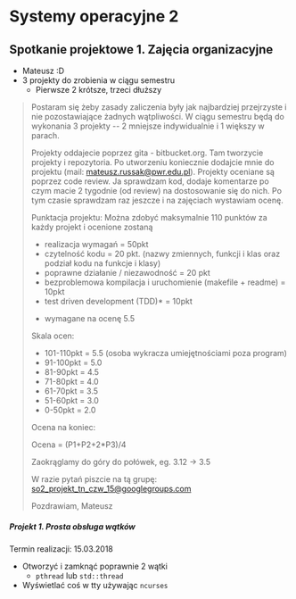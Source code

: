 # Systemy operacyjne 2
## Spotkanie projektowe 1. Zajęcia organizacyjne

* Mateusz :D
* 3 projekty do zrobienia w ciągu semestru
	* Pierwsze 2 krótsze, trzeci dłuższy

> Postaram się żeby zasady zaliczenia były jak najbardziej przejrzyste i nie pozostawiające żadnych wątpliwości.
> W ciągu semestru będą do wykonania 3 projekty -- 2 mniejsze indywidualnie i 1 większy w parach.
>
> Projekty oddajecie poprzez gita - bitbucket.org. Tam tworzycie projekty i repozytoria.
> Po utworzeniu koniecznie dodajcie mnie do projektu (mail: mateusz.russak@pwr.edu.pl).
> Projekty oceniane są poprzez code review. Ja sprawdzam kod, dodaje komentarze po czym macie 2 tygodnie (od review) na dostosowanie się do nich. Po tym czasie sprawdzam raz jeszcze i na zajęciach wystawiam ocenę.
>
> Punktacja projektu:
> Można zdobyć maksymalnie 110 punktów za każdy projekt i ocenione zostaną
> - realizacja wymagań = 50pkt
> - czytelność kodu = 20 pkt. (nazwy zmiennych, funkcji i klas oraz podział kodu na funkcje i klasy)
> - poprawne działanie / niezawodność = 20 pkt
> - bezproblemowa kompilacja i uruchomienie (makefile + readme) = 10pkt
> - test driven development  (TDD)* = 10pkt
> * wymagane na ocenę 5.5
>
> Skala ocen:
> * 101-110pkt = 5.5 (osoba wykracza umiejętnościami poza program)
> * 91-100pkt = 5.0
> * 81-90pkt = 4.5
> * 71-80pkt = 4.0
> * 61-70pkt = 3.5
> * 51-60pkt = 3.0
> * 0-50pkt = 2.0
>
> Ocena na koniec:
>
> Ocena = (P1+P2+2*P3)/4
>
> Zaokrąglamy do góry do połówek, eg. 3.12 -> 3.5
>
> W razie pytań piszcie na tą grupę: so2_projekt_tn_czw_15@googlegroups.com
>
> Pozdrawiam,
> Mateusz

##### Projekt 1. Prosta obsługa wątków

Termin realizacji: 15.03.2018

* Otworzyć i zamknąć poprawnie 2 wątki
	* `pthread` lub `std::thread`
* Wyświetlać coś w tty używając `ncurses`
